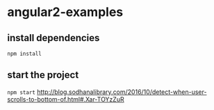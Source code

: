 # angular2-examples
## install dependencies
<code>npm install</code>
## start the project
<code>npm start</code>
http://blog.sodhanalibrary.com/2016/10/detect-when-user-scrolls-to-bottom-of.html#.Xar-TOYzZuR
